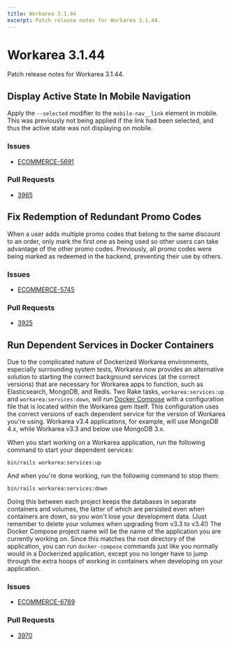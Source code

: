 ```yaml
---
title: Workarea 3.1.44
excerpt: Patch release notes for Workarea 3.1.44.
---
```


# Workarea 3.1.44

Patch release notes for Workarea 3.1.44.

## Display Active State In Mobile Navigation

Apply the `--selected` modifier to the `mobile-nav__link` element in
mobile. This was previously not being applied if the link had been
selected, and thus the active state was not displaying on mobile.

### Issues

- [ECOMMERCE-5691](https://jira.tools.weblinc.com/browse/ECOMMERCE-5691)

### Pull Requests

- [3965](https://stash.tools.weblinc.com/projects/WL/repos/workarea/pull-requests/3965/overview)

## Fix Redemption of Redundant Promo Codes

When a user adds multiple promo codes that belong to the same discount
to an order, only mark the first one as being used so other users can
take advantage of the other promo codes. Previously, all promo codes
were being marked as redeemed in the backend, preventing their use by
others.

### Issues

- [ECOMMERCE-5745](https://jira.tools.weblinc.com/browse/ECOMMERCE-5745)

### Pull Requests

- [3925](https://stash.tools.weblinc.com/projects/WL/repos/workarea/pull-requests/3925/overview)

## Run Dependent Services in Docker Containers

Due to the complicated nature of Dockerized Workarea environments,
especially surrounding system tests, Workarea now provides an
alternative solution to starting the correct background services (at the
correct versions) that are necessary for Workarea apps to function, such
as Elasticsearch, MongoDB, and Redis. Two Rake tasks,
`workarea:services:up` and `workarea:services:down`, will run [Docker
Compose](https://docs.docker.com/compose/) with a configuration file
that is located within the Workarea gem itself. This configuration
uses the correct versions of each dependent service for the
version of Workarea you're using. Workarea v3.4 applications, for
example, will use MongoDB 4.x, while Workarea v3.3 and below use MongoDB
3.x.

When you start working on a Workarea application, run the following
command to start your dependent services:

    bin/rails workarea:services:up

And when you're done working, run the following command to stop them:

    bin/rails workarea:services:down

Doing this between each project keeps the databases in separate
containers and volumes, the latter of which are persisted even when
containers are down, so you won't lose your development data. (Just
remember to delete your volumes when upgrading from v3.3 to v3.4!) The
Docker Compose project name will be the name of the application you are
currently working on. Since this matches the root directory of the
application, you can run `docker-compose` commands just like you
normally would in a Dockerized application, except you no longer have to
jump through the extra hoops of working in containers when developing on
your application.

### Issues

- [ECOMMERCE-6789](https://jira.tools.weblinc.com/browse/ECOMMERCE-6789)

### Pull Requests

- [3970](https://stash.tools.weblinc.com/projects/WL/repos/workarea/pull-requests/3970/overview)


